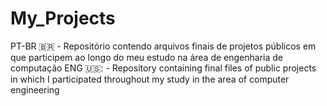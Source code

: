 # My_Projects
PT-BR :brazil: - Repositório contendo arquivos finais de projetos públicos em que participem ao longo do meu estudo na área de engenharia de computação
ENG 🇺🇸: - Repository containing final files of public projects in which I participated throughout my study in the area of computer engineering 
